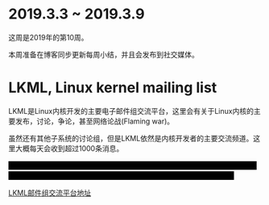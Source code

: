# 2019.3.3 ~ 2019.3.9

这周是2019年的第10周。

本周准备在博客同步更新每周小结，并且会发布到社交媒体。

# LKML, Linux kernel mailing list

LKML是Linux内核开发的主要电子邮件组交流平台，这里会有关于Linux内核的主要发布，讨论，争论，甚至网络论战(Flaming war)。

虽然还有其他子系统的讨论组，但是LKML依然是内核开发者的主要交流频道。这里大概每天会收到超过1000条消息。

<span style="background:black; color:black">
大神Linus在LKML最常见的发言主要是两种：你的代码很垃圾，你是傻逼；你的代码很垃圾，不过我看在某人的面子上，勉强接受，但是你还是个傻逼。
</span>

[LKML邮件组交流平台地址](https://lkml.org/)